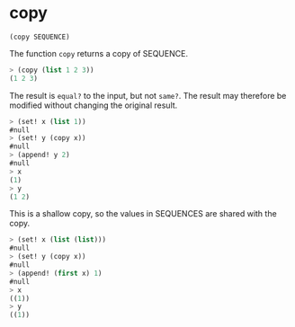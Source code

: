 # copy

`(copy SEQUENCE)`

The function `copy` returns a copy of SEQUENCE.

```lisp
> (copy (list 1 2 3))
(1 2 3)
```

The result is `equal?` to the input, but not `same?`. The result may
therefore be modified without changing the original result.

```lisp
> (set! x (list 1))
#null
> (set! y (copy x))
#null
> (append! y 2)
#null
> x
(1)
> y
(1 2)
```

This is a shallow copy, so the values in SEQUENCES are shared with the
copy.

```lisp
> (set! x (list (list)))
#null
> (set! y (copy x))
#null
> (append! (first x) 1)
#null
> x
((1))
> y
((1))
```

